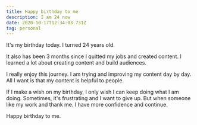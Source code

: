 ```yaml
---
title: Happy birthday to me
description: I am 24 now
date: 2020-10-17T12:34:03.731Z
tag: personal
---
```

It's my birthday today. I turned 24 years old. 

It also has been 3 months since I quitted my jobs and created content. I learned a lot about creating content and build audiences. 

I really enjoy this journey. I am trying and improving my content day by day. All I want is that my content is helpful to people.

If I make a wish on my birthday, I only wish I can keep doing what I am doing. Sometimes, it's frustrating and I want to give up. But when someone like my work and thank me. I have more confidence and continue.

Happy birthday to me.